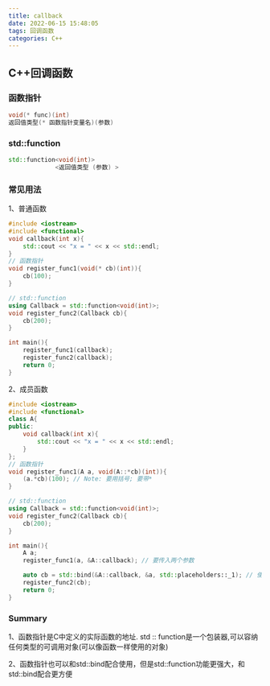 ```yaml
---
title: callback
date: 2022-06-15 15:48:05
tags: 回调函数
categories: C++
---
```



## C++回调函数

### 函数指针
```cpp
void(* func)(int)
返回值类型(* 函数指针变量名)(参数)
```

### std::function
```cpp
std::function<void(int)>
             <返回值类型 (参数) >
```
### 常见用法

1、普通函数
```cpp
#include <iostream>
#include <functional>
void callback(int x){
    std::cout << "x = " << x << std::endl; 
}
// 函数指针
void register_func1(void(* cb)(int)){
    cb(100);
}

// std::function
using Callback = std::function<void(int)>;
void register_func2(Callback cb){
    cb(200);
}

int main(){
    register_func1(callback);
    register_func2(callback);
    return 0;
}
```

2、成员函数
```cpp
#include <iostream>
#include <functional>
class A{
public:
    void callback(int x){
        std::cout << "x = " << x << std::endl;
    }
};
// 函数指针
void register_func1(A a, void(A::*cb)(int)){
    (a.*cb)(100); // Note: 要用括号; 要带*
}

// std::function 
using Callback = std::function<void(int)>;
void register_func2(Callback cb){
    cb(200);
}

int main(){
    A a;
    register_func1(a, &A::callback); // 要传入两个参数

    auto cb = std::bind(&A::callback, &a, std::placeholders::_1); // 使用std::bind将对象地址绑定到this位置。placehoders::_1 待传入参数的占位符。
    register_func2(cb);
    return 0;
}
```

### Summary

1、函数指针是C中定义的实际函数的地址. std :: function是一个包装器,可以容纳任何类型的可调用对象(可以像函数一样使用的对象)

2、函数指针也可以和std::bind配合使用，但是std::function功能更强大，和std::bind配合更方便